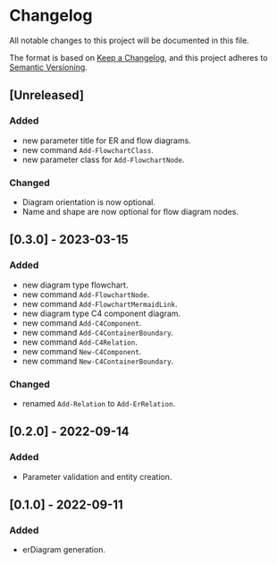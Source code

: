 # Changelog

All notable changes to this project will be documented in this file.

The format is based on [Keep a Changelog](https://keepachangelog.com/en/1.0.0/),
and this project adheres to [Semantic Versioning](https://semver.org/spec/v2.0.0.html).

## [Unreleased]

### Added

- new parameter title for ER and flow diagrams.
- new command `Add-FlowchartClass`.
- new parameter class for `Add-FlowchartNode`.

### Changed

- Diagram orientation is now optional.
- Name and shape are now optional for flow diagram nodes.

## [0.3.0] - 2023-03-15

### Added

- new diagram type flowchart.
- new command `Add-FlowchartNode`.
- new command `Add-FlowchartMermaidLink`.
- new diagram type C4 component diagram.
- new command `Add-C4Component`.
- new command `Add-C4ContainerBoundary`.
- new command `Add-C4Relation`.
- new command `New-C4Component`.
- new command `New-C4ContainerBoundary`.

### Changed

- renamed `Add-Relation` to `Add-ErRelation`.

## [0.2.0] - 2022-09-14

### Added

- Parameter validation and entity creation.

## [0.1.0] - 2022-09-11

### Added

- erDiagram generation.

<!-- markdownlint-configure-file {"MD024": { "siblings_only": true } } -->

